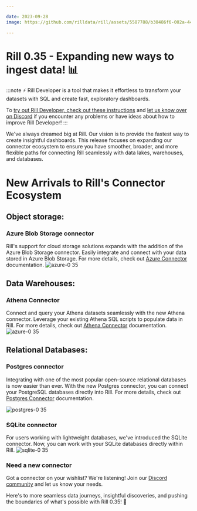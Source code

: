```yaml
---

date: 2023-09-28
image: https://github.com/rilldata/rill/assets/5587788/b30486f6-002a-445d-8a1b-955b6ec0066d

---
```


# Rill 0.35 - Expanding new ways to ingest data! 📊

:::note
⚡ Rill Developer is a tool that makes it effortless to transform your datasets with SQL and create fast, exploratory dashboards.

To [try out Rill Developer, check out these instructions](../home/install) and [let us know over on Discord](https://bit.ly/3bbcSl9) if you encounter any problems or have ideas about how to improve Rill Developer!
:::

We've always dreamed big at Rill. Our vision is to provide the fastest way to create insightful dashboards. 
This release focuses on expanding our connector ecosystem to ensure you have smoother, broader, and more flexible paths for connecting Rill seamlessly with data lakes, warehouses, and databases.

# New Arrivals to Rill's Connector Ecosystem

## Object storage:
### Azure Blob Storage connector
Rill's support for cloud storage solutions expands with the addition of the Azure Blob Storage connector.
Easily integrate and connect with your data stored in Azure Blob Storage.
For more details, check out [Azure Connector](../build/credentials/azure) documentation.
![azure-0 35](https://cdn.rilldata.com/docs/release-notes/35_azure_gif)

## Data Warehouses:
### Athena Connector
Connect and query your Athena datasets seamlessly with the new Athena connector.
Leverage your existing Athena SQL scripts to populate data in Rill.
For more details, check out [Athena Connector](../build/credentials/athena) documentation. 
![azure-0 35](https://cdn.rilldata.com/docs/release-notes/35_athena_gif)

## Relational Databases:

### Postgres connector 
Integrating with one of the most popular open-source relational databases is now easier than ever.
With the new Postgres connector, you can connect your PostgreSQL databases directly into Rill.
For more details, check out [Postgres Connector](../build/credentials/postgres) documentation.

![postgres-0 35](https://cdn.rilldata.com/docs/release-notes/35_postgres_gif)

### SQLite connector
For users working with lightweight databases, we've introduced the SQLite connector. 
Now, you can work with your SQLite databases directly within Rill.
![sqlite-0 35](https://cdn.rilldata.com/docs/release-notes/35_sqlite_gif)

### Need a new connector
Got a connector on your wishlist? We're listening! 
Join our [Discord community](https://bit.ly/3bbcSl9) and let us know your needs.


Here's to more seamless data journeys, insightful discoveries, and pushing the boundaries of what's possible with Rill 0.35! 🥂
